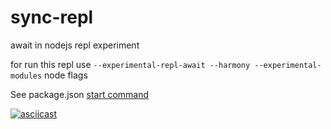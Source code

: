 # sync-repl
await in nodejs repl experiment

for run this repl use `--experimental-repl-await --harmony --experimental-modules` node flags

See package.json [start command](https://github.com/alexstep/sync-repl/blob/master/package.json#L7)

[![asciicast](https://asciinema.org/a/PFp5WsfLr8zhME3EVkROmNvYc.png)](https://asciinema.org/a/PFp5WsfLr8zhME3EVkROmNvYc)

